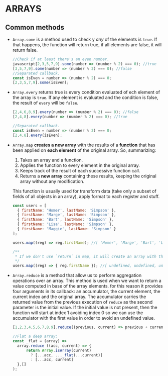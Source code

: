 # ARRAYS

## Common methods

- `Array.some` is a method used to check y _any_ of the elements is `true`.  If that happens, the function will return true, if all elements are false, it will return false. 

  ```javascript
  //Check if at least there's an even number.
  javascript[2,3,5,7,9].some(number => (number % 2) === 0); //true
  [3,5,7,9].some(number => (number % 2) === 0); //false
  //Separated callback.
  const isEven = number => (number % 2) === 0;
  [2,3,5,7,9].some(isEven);
  ```
- `Array.every` returns true is every condition evaluated of ech element of the array is `true`. If any element is evaluated and the condition is false, the result of `every` will be `false`.

  ```javascript
  [2,4,6,8,9].every(number => (number % 2) === 0); //false
  [2,4,8].every(number => (number % 2) === 0); //true

  //Separated callback.
  const isEven = number => (number % 2) === 0;
  [2,4,8].every(isEven);
  ```
- `Array.map` **creates a new array** with the results of a **function** that has been applied on **each element** of the original array. So, summarizing:
  1. Takes an array and a function.
  2. Applies the function to every element in the original array.
  3. Keeps track of the result of each successive function call.
  4. Returns a **new array** containing these results, keeping the original array without any modification.
 
  This function is usually used for transform data (take only a subset of fields of all objects in an array), apply format to each register and stuff.
  ```javascript
  const users = [
    { firstName: 'Homer', lastName: 'Simpson' },
    { firstName: 'Marge', lastName: 'Simpson' },
    { firstName: 'Bart', lastName: 'Simpson' },
    { firstName: 'Lisa', lastName: 'Simpson' },
    { firstName: 'Maggie', lastName: 'Simpson' }
  ];

  users.map((reg) => reg.firstName); //[ 'Homer', 'Marge', 'Bart', 'Lisa', 'Maggie' ]

  /**
   * If we don't use `return` in map, it will create an array with the same size of the original with `undefined` elements
   */
  users.map((reg) => { reg.firstName }); //[ undefined, undefined, undefined, undefined, undefined ]
  ```
- `Array.reduce` is a method that allow us to perform aggregation operations over an array. This method is used when we want to return a value computed in base of the array elements. for this reason it provides four arguments in its callback: an accumulator, the current element, the current index and the original array. The accumulator carries the returned value from the previous execution of `reduce`  as the second parameter is the initial value. If the initial value is not present, then the function will start at index 1 avoiding index 0 so we can use the accumulator with the first value in order to avoid an undefined value.

  ```javascript
  [1,2,3,4,5,6,7,8,9].reduce((previous, current) => previous + current);

  //Flat a deep array:
  const _flat = (array) =>
    array.reduce ((acc, current) => {
        return Array.isArray(current) 
          ? [...acc, ..._flat(...current)] 
          : [...acc, current]
    },[]
  );
  ```